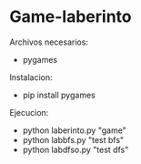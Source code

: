 # Game-laberinto
Archivos necesarios:
- pygames

Instalacion:
- pip install pygames

Ejecucion:
- python laberinto.py "game"
- python labbfs.py "test bfs"
- python labdfso.py "test dfs"
